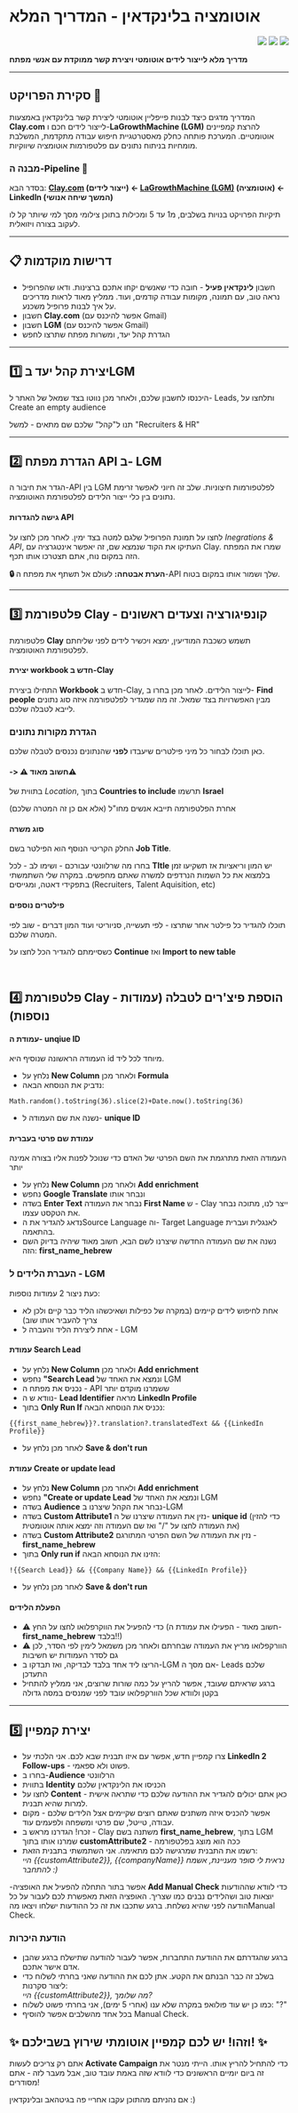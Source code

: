 #  אוטומציה בלינקדאין - המדריך המלא

<div dir="rtl" align="right">
 
  <img src="https://img.shields.io/badge/Clay-brown">
  <img src="https://img.shields.io/badge/LaGrowthMachine-purple">
  <img src="https://img.shields.io/badge/LinkedIn-blue">
  
</div>

**מדריך מלא לייצור לידים אוטומטי ויצירת קשר ממוקדת עם אנשי מפתח**

***

##  סקירת הפרויקט 🎯

המדריך מדגים כיצד לבנות פייפליין אוטומטי ליצירת קשר בלינקדאין באמצעות **Clay.com** לייצור לידים חכם ו-**LaGrowthMachine (LGM)** להרצת קמפיינים אוטומטיים.
המערכת פותחה כחלק מאסטרטגיית חיפוש עבודה מתקדמת, המשלבת מומחיות בניתוח נתונים עם פלטפורמות אוטומציה שיווקיות.



###  מבנה ה-Pipeline 🔨
בסדר הבא: **[Clay.com](https://www.clay.com/) (ייצור לידים) ← [LaGrowthMachine (LGM)](https://lagrowthmachine.com/) (אוטומציה) ← LinkedIn (המשך שיחה אנושי)**

 תיקיות הפרויקט בנויות בשלבים, מ1 עד 5 ומכילות בתוכן צילומי מסך למי שיותר קל לו לעקוב בצורה ויזואלית.
***
## 📋 דרישות מוקדמות

- חשבון **לינקדאין פעיל** - חובה כדי שאנשים יקחו אתכם ברצינות. ודאו שהפרופיל נראה טוב, עם תמונה, מקומות עבודה קודמים, ועוד. ממליץ מאוד לראות מדריכים על איך לבנות פרופיל משכנע.
- חשבון **Clay.com** (אפשר להיכנס עם Gmail)
- חשבון **LGM** (אפשר להיכנס עם Gmail)
- הגדרת קהל יעד, ומשרות מפתח שתרצו לחפש

***

## 1️⃣ יצירת קהל יעד בLGM
היכנסו לחשבון שלכם, ולאחר מכן נווטו בצד שמאל של האתר ל- Leads, ותלחצו על Create an empty audience

תנו ל"קהל" שלכם שם מתאים - למשל "Recruiters & HR"
***
## 2️⃣ הגדרת מפתח API ב- LGM

הגדר את חיבור ה-API בין LGM לפלטפורמות חיצוניות. שלב זה חיוני לאפשר זרימת נתונים בין כלי ייצור הלידים לפלטפורמת האוטומציה.

#### גישה להגדרות API
לחצו על תמונת הפרופיל שלגם למטה בצד ימין. לאחר מכן לחצו על *Inegrations & API*, העתיקו את הקוד שנמצא שם, זה יאפשר אינטגרציה עם Clay.
שמרו את המפתח הזה במקום נוח, אתם תצטרכו אותו תכף.


**🔒 הערת אבטחה:** לעולם אל תשתף את מפתח ה-API שלך ושמור אותו במקום בטוח.

***

## 3️⃣ פלטפורמת Clay - קונפיגורציה וצעדים ראשונים

פלטפורמת **Clay** תשמש כשכבת המודיעין, ימצא ויכשיר לידים לפני שליחתם לפלטפורמת האוטומציה.

#### יצירת workbook חדש ב-Clay
התחילו ביצירת **Workbook** חדש ב-Clay, לייצור הלידים.
לאחר מכן בחרו ב- **Find people** מבין האפשרויות בצד שמאל.
זה מה שמגדיר לפלטפורמה איזה סוג נתונים לייבא לטבלה שלכם.

### הגדרת מקורות נתונים
כאן תוכלו לבחור כל מיני פילטרים שיעבדו **לפני** שהנתונים נכנסים לטבלה שלכם.
#### -> ⚠ חשוב מאוד⚠

בתווית של *Location*, בתוך **Countries to include** תרשמו **Israel**

אחרת הפלטפורמה תייבא אנשים מחו"ל (אלא אם כן זה המטרה שלכם)

#### סוג משרה
החלק הקריטי הנוסף הוא הפילטר בשם **Job Title**.

בחרו מה שרלוונטי עבורכם - ושימו לב - לכל **TItle** יש המון וריאציות אז תשקיעו זמן בלמצוא את כל השמות הנרדפים למשרה שאתם מחפשים.
במקרה שלי השתמשתי בתפקידי דאטה, ומגייסים (Recruiters, Talent Aquisition, etc)


#### פילטרים נוספים
תוכלו להגדיר כל פילטר אחר שתרצו - לפי תעשייה, סניוריטי ועוד המון דברים - שוב לפי המטרה שלכם.

כשסיימתם להגדיר הכל לחצו על **Continue** ואז **Import to new table**

<br>

## 4️⃣ פלטפורמת Clay -  הוספת פיצ'רים לטבלה (עמודות נוספות)


#### עמודת ה- unqiue ID
העמודה הראשונה שנוסיף היא id מיוחד לכל ליד.

- נלחץ על **New Column**  ולאחר מכן **Formula**
- נדביק את הנוסחא הבאה:
~~~
Math.random().toString(36).slice(2)+Date.now().toString(36)
~~~
- נשנה את שם העמודה ל- **unique ID**

 #### עמודת שם פרטי בעברית
 העמודה הזאת מתרגמת את השם הפרטי של האדם כדי שנוכל לפנות אליו בצורה אמינה יותר
- נלחץ על **New Column**  ולאחר מכן **Add enrichment**
- נחפש **Google Translate** ונבחר אותו
- בשדה **Enter Text** נבחר את העמודה **First Name** ש - Clay ייצר לנו, מתוכה נבחר את הטקסט עצמו.
- נדאג להגדיר את הSource Language וה- Target Language לאנגלית ועברית בהתאמה.
- נשנה את שם העמודה החדשה שיצרנו לשם הבא, חשוב מאוד שיהיה בדיוק השם הזה: **first_name_hebrew**

### העברת הלידים ל - LGM
כעת ניצור 2 עמודות נוספות:
- אחת לחיפוש לידים קיימים (במקרה של כפילות ושאיכשהו הליד כבר קיים ולכן לא צריך להעביר אותו שוב)
- אחת ליצירת הליד והעברה ל - LGM

#### עמודת Search Lead
- נלחץ על **New Column**  ולאחר מכן **Add enrichment**
- נחפש **"Search Lead** ונמצא את האחד של LGM
- נכניס את מפתח ה - API ששמרנו מוקדם יותר
- נוודא ש ה- **Lead Identifier** מראה **LinkedIn Profile**
- בתוך **Only Run If** נכניס את הנוסחא הבאה:
  
~~~
{{first_name_hebrew}}?.translation?.translatedText && {{LinkedIn Profile}}
~~~

- לאחר מכן נלחץ על **Save & don't run**

#### עמודת Create or update lead
- נלחץ על **New Column**  ולאחר מכן **Add enrichment**
- נחפש **"Create or update Lead** ונמצא את האחד של LGM
- בשדה **Audience** נבחר את הקהל שיצרנו ב-LGM
- בשדה **Custom Attribute1** נזין את העמודה שיצרנו של ה- **unique id** (כדי להזין את העמודה לחצו על "/" ואז שם העמודה וזה ימצא אותה אוטומטית)
- בשדה **Custom Attribute2** נזין את העמודה של השם הפרטי המתורגם - **first_name_hebrew**
- בתוך **Only run if** הזינו את הנוסחא הבאה:
  
~~~
!{{Search Lead}} && {{Company Name}} && {{LinkedIn Profile}}
~~~

- לאחר מכן נלחץ על **Save & don't run**

#### הפעלת הלידים
- ⚠ כדי להפעיל את הווקרפלואו לחצו על החץ (חשוב מאוד - הפעילו את עמודת ה-**first_name_hebrew** בלבד!!)
- ⚠ הוורקפלואו מריץ את העמודה שבחרתם ולאחר מכן משמאל לימין לפי הסדר, לכן גם לסדר העמודות יש חשיבות
- הריצו ליד אחד בלבד לבדיקה, ואז תבדקו ב-LGM אם מסך ה- Leads שלכם התעדכן
- ברגע שראיתם שעובד, אפשר להריץ על כמה שורות שרוצים, אני ממליץ להתחיל בקטן ולוודא שכל הוורקפלואו עובד לפני שמנסים במסה גדולה

***
## 5️⃣ יצירת קמפיין
- צרו קמפיין חדש, אפשר עם איזו תבנית שבא לכם. אני הלכתי על **LinkedIn 2 Follow-ups** - פשוט ולא ספאמי. 
- בחרו ב-**Audience** הרלוונטי
- בתווית **Identity** הכניסו את הלינקדאין שלכם
- לחצו על **Content** - כאן אתם יכולים להגדיר את ההודעה שלכם כדי שתראה אישית למרות שהיא תבנית.
- אפשר להכניס איזה משתנים שאתם רוצים שקיימים אצל הלידים שלכם - מקום עבודה, טייטל, שם פרטי ומשפחה ולפעמים עוד.
- זכרו! הגדרנו מראש ב - Clay משתנה בשם **first_name_hebrew**, בתוך LGM שמרנו אותו בתוך **customAttribute2** - ככה הוא מוצג בפלטפורמה
- רשמו את התבנית שמרגישה לכם מתאימה. אני השתמשתי בתבנית הזאת: <br>
*היי {{customAttribute2}}, {{companyName}} נראית לי סופר מעניינת, אשמח להתחבר :)*

-אפשר בתור התחלה להפעיל את האופציה **Add Manual Check** כדי לוודא שההודעות יוצאות טוב ושהלידים נבנים כמו שצריך. האופציה הזאת מאפשרת לכם לעבור על כל הודעה לפני שהיא נשלחת. ברגע שתכבו את זה כל ההודעות ישלחו ויצאו מהManual Check.

### הודעת היכרות
- ברגע שהגדרתם את ההודעת התחברות, אפשר לעבור להודעה שתישלח ברגע שהבן אדם אישר אתכם.
- בשלב זה כבר הבנתם את הקטע. אתן לכם את ההודעה שאני בחרתי לשלוח כדי ליצור סקרנות: <br>
*היי {{customAttribute2}}, מה שלומך?*
- כמו כן יש עוד פולואפ במקרה שלא ענו (אחרי 5 ימים), אני בחרתי פשוט לשלוח: "?"
- בכל אחד מהשלבים אפשר להוסיף Manual Check.

## ✨ וזהו! יש לכם קמפיין אוטומתי שירוץ בשבילכם! ✨
אתם רק צריכים לעשות **Activate Campaign** כדי להתחיל להריץ אותו.
הייתי מנטר את זה ביום יומיים הראשונים כדי לוודא שזה באמת עובד טוב, אבל מעבר לזה - אתם מסודרים!

אם נהניתם מהתוכן עקבו אחריי פה בגיטהאב ובלינקדאין :)

